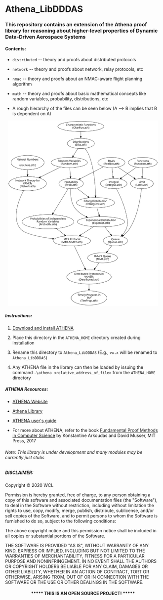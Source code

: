 # Athena_LibDDDAS

### This repository contains an extension of the Athena proof library for reasoning about higher-level properties of Dynamic Data-Driven Aerospace Systems


#### Contents:

* `distributed` -- theory and proofs about distributed protocols

* `network` -- theory and proofs about network, relay protocols, etc

* `nmac` -- theory and proofs about an NMAC-aware flight planning algorithm 

* `math` -- theory and proofs about basic mathematical concepts like random variables, probability, distributions, etc  

* A rough hierarchy of the files can be seen below (A --> B implies that B is dependent on A)
<p align="center">
  <img height="600" src="root_hierarchy.svg">
</p>

##### Instructions:

1. [Download and install ATHENA](https://proofcentral.org/athena/1.4/) 

2. Place this directory in the `ATHENA_HOME` directory created during installation

3. Rename this directory to `Athena_LibDDDAS` (E.g., `vx.x` will be renamed to `Athena_LibDDDAS`) 

3. Any ATHENA file in the library can then be loaded by issuing the command `.\athena <relative_address_of_file>` from the `ATHENA_HOME` directory


##### ATHENA Resources:

* [ATHENA Website](http://proofcentral.org/)

* [Athena Library](http://proofcentral.org/athena/lib/)

* [ATHENA user's guide](http://proofcentral.org/athena/Athena_User's_Guide.pdf)

* For more about ATHENA, refer to the book [Fundamental Proof Methods in Computer Science](https://mitpress.mit.edu/books/fundamental-proof-methods-computer-science) by Konstantine Arkoudas and David Musser, MIT Press, 2017


###### Note: This library is under development and many modules may be currently just stubs

##### DISCLAIMER: 

Copyright &copy; 2020 WCL

Permission is hereby granted, free of charge, to any person obtaining a copy
of this software and associated documentation files (the "Software"), to deal
in the Software without restriction, including without limitation the rights
to use, copy, modify, merge, publish, distribute, sublicense, and/or sell
copies of the Software, and to permit persons to whom the Software is
furnished to do so, subject to the following conditions:

The above copyright notice and this permission notice shall be included in all
copies or substantial portions of the Software.

THE SOFTWARE IS PROVIDED "AS IS", WITHOUT WARRANTY OF ANY KIND, EXPRESS OR
IMPLIED, INCLUDING BUT NOT LIMITED TO THE WARRANTIES OF MERCHANTABILITY,
FITNESS FOR A PARTICULAR PURPOSE AND NONINFRINGEMENT. IN NO EVENT SHALL THE
AUTHORS OR COPYRIGHT HOLDERS BE LIABLE FOR ANY CLAIM, DAMAGES OR OTHER
LIABILITY, WHETHER IN AN ACTION OF CONTRACT, TORT OR OTHERWISE, ARISING FROM,
OUT OF OR IN CONNECTION WITH THE SOFTWARE OR THE USE OR OTHER DEALINGS IN THE
SOFTWARE.
#### <p align="middle">***** THIS IS AN OPEN SOURCE PROJECT! *****</p>

